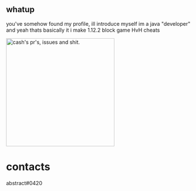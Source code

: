 ## whatup

you've somehow found my profile, ill introduce myself im a java "developer"
and yeah thats basically it i make 1.12.2 block game HvH cheats

<img height="295em" src="https://activity-graph.herokuapp.com/graph?username=absstract&theme=gruvbox" alt="cash's pr's, issues and shit.">
</a></div>

# contacts 
abstract#0420
